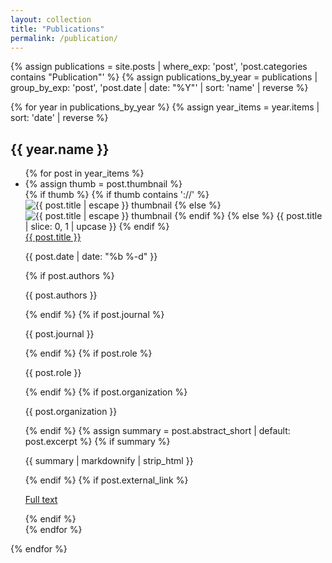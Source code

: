 ```yaml
---
layout: collection
title: "Publications"
permalink: /publication/
---
```


{% assign publications = site.posts | where_exp: 'post', 'post.categories contains "Publication"' %}
{% assign publications_by_year = publications | group_by_exp: 'post', 'post.date | date: "%Y"' | sort: 'name' | reverse %}

<div class="collection collection--publications">
  {% for year in publications_by_year %}
  {% assign year_items = year.items | sort: 'date' | reverse %}
  <section class="collection__year">
    <h2 class="collection__heading">{{ year.name }}</h2>
    <ul class="collection-list">
      {% for post in year_items %}
      <li class="collection-list__item">
        {% assign thumb = post.thumbnail %}
        <div class="collection-list__thumb">
          {% if thumb %}
          {% if thumb contains '://' %}
          <img src="{{ thumb }}" alt="{{ post.title | escape }} thumbnail">
          {% else %}
          <img src="{{ thumb | relative_url }}" alt="{{ post.title | escape }} thumbnail">
          {% endif %}
          {% else %}
          <span class="collection-list__placeholder">{{ post.title | slice: 0, 1 | upcase }}</span>
          {% endif %}
        </div>
        <div class="collection-list__meta">
          <a class="collection-list__title" href="{{ post.url | relative_url }}">{{ post.title }}</a>
          <p class="collection-list__date">
            <time datetime="{{ post.date | date_to_xmlschema }}">{{ post.date | date: "%b %-d" }}</time>
          </p>
          {% if post.authors %}
          <p class="collection-list__authors">{{ post.authors }}</p>
          {% endif %}
          {% if post.journal %}
          <p class="collection-list__venue">{{ post.journal }}</p>
          {% endif %}
          {% if post.role %}
          <p class="collection-list__role">{{ post.role }}</p>
          {% endif %}
          {% if post.organization %}
          <p class="collection-list__org">{{ post.organization }}</p>
          {% endif %}
          {% assign summary = post.abstract_short | default: post.excerpt %}
          {% if summary %}
          <p class="collection-list__abstract">{{ summary | markdownify | strip_html }}</p>
          {% endif %}
          {% if post.external_link %}
          <p class="collection-list__links">
            <a class="collection-list__link" href="{{ post.external_link }}">Full text</a>
          </p>
          {% endif %}
        </div>
      </li>
      {% endfor %}
    </ul>
  </section>
  {% endfor %}
</div>
